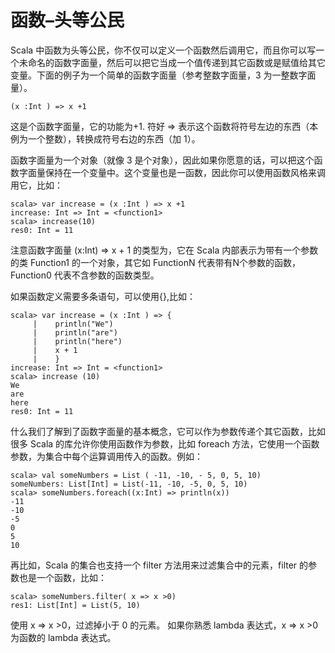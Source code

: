 # 函数–头等公民 #

Scala 中函数为头等公民，你不仅可以定义一个函数然后调用它，而且你可以写一个未命名的函数字面量，然后可以把它当成一个值传递到其它函数或是赋值给其它变量。下面的例子为一个简单的函数字面量（参考整数字面量，3 为一整数字面量）。

```
(x :Int ) => x +1
```

这是个函数字面量，它的功能为+1. 符好 => 表示这个函数将符号左边的东西（本例为一个整数），转换成符号右边的东西（加 1）。

函数字面量为一个对象（就像 3 是个对象），因此如果你愿意的话，可以把这个函数字面量保持在一个变量中。这个变量也是一函数，因此你可以使用函数风格来调用它，比如：

```
scala> var increase = (x :Int ) => x +1
increase: Int => Int = <function1>
scala> increase(10)
res0: Int = 11
```

注意函数字面量 (x:Int) => x + 1 的类型为，它在 Scala 内部表示为带有一个参数的类 Function1 的一个对象，其它如 FunctionN 代表带有N个参数的函数，Function0 代表不含参数的函数类型。

如果函数定义需要多条语句，可以使用{},比如：

```
scala> var increase = (x :Int ) => {
     |    println("We")
     |    println("are")
     |    println("here")
     |    x + 1
     |    }
increase: Int => Int = <function1>
scala> increase (10)
We
are
here
res0: Int = 11
```

什么我们了解到了函数字面量的基本概念，它可以作为参数传递个其它函数，比如很多 Scala 的库允许你使用函数作为参数，比如 foreach 方法，它使用一个函数参数，为集合中每个运算调用传入的函数。例如：


```
scala> val someNumbers = List ( -11, -10, - 5, 0, 5, 10)
someNumbers: List[Int] = List(-11, -10, -5, 0, 5, 10)
scala> someNumbers.foreach((x:Int) => println(x))
-11
-10
-5
0
5
10
```

再比如，Scala 的集合也支持一个 filter 方法用来过滤集合中的元素，filter 的参数也是一个函数，比如：

```
scala> someNumbers.filter( x => x >0)
res1: List[Int] = List(5, 10)
```

使用 x => x >0，过滤掉小于 0 的元素。 如果你熟悉 lambda 表达式，x => x >0 为函数的 lambda 表达式。

